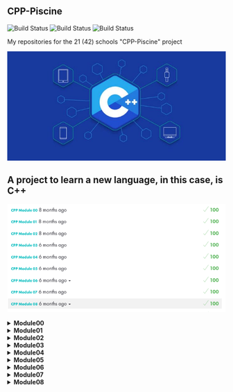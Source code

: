 ## CPP-Piscine

![Build Status](https://img.shields.io/github/license/selysse/CPP-Piscine?style=plastic)
![Build Status](https://img.shields.io/github/languages/code-size/selysse/CPP-Piscine?style=plastic)
![Build Status](https://img.shields.io/github/last-commit/selysse/CPP-Piscine?style=plastic)

My repositories for the 21 (42) schools "CPP-Piscine" project

![GitHub Logo](/png/cpp.jpg)

## A project to learn a new language, in this case, is C++

![GitHub Logo](/png/result.png)

<details>
<summary><b>Module00</b></summary>

* [tutorial](https://metanit.com/cpp/tutorial/1.1.php)
* [namespace](https://en.cppreference.com/w/cpp/language/namespace)

</details>

<details>
<summary><b>Module01</b></summary>

* [Dynamic memory allocation](https://www.cplusplus.com/doc/tutorial/dynamic/)
* [Reference](https://isocpp.org/wiki/faq/references)
* [Pointers to members](https://www.ibm.com/docs/en/i/7.1?topic=only-pointers-members-c)

</details>

<details>
<summary><b>Module02</b></summary>

* [Operators overloading](https://en.cppreference.com/w/cpp/language/operators)
* [Polymorphism](https://www.tutorialspoint.com/cplusplus/cpp_polymorphism.htm)
* [Canonical form](https://stackoverflow.com/questions/873216/canonical-form-of-operator-for-classes)

</details>

<details>
<summary><b>Module03</b></summary>

* [Inheritance](https://www.tutorialspoint.com/cplusplus/cpp_inheritance.htm)

</details>

<details>
<summary><b>Module04</b></summary>

* [Abstract classe](https://www.ibm.com/docs/en/zos/2.4.0?topic=only-abstract-classes-c)
* [Polymorphism](https://accu.org/journals/overload/25/141/pamudurthy_2424/)

</details>

<details>
<summary><b>Module05</b></summary>
* [Exceptions](https://en.cppreference.com/w/cpp/error/exception)
* [Cpp-Subclass](https://www.codesdope.com/cpp-subclass/)

</details>

<details>
<summary><b>Module06</b></summary>

* [Casting Operators](https://www.tutorialspoint.com/cplusplus/cpp_casting_operators.htm)
* [Dynamic cast](https://en.cppreference.com/w/cpp/language/dynamic_cast)
* [Reintrerpret cast](https://en.cppreference.com/w/cpp/language/reinterpret_cast)
* [Static cast](https://en.cppreference.com/w/cpp/language/static_cast)

</details>

<details>
<summary><b>Module07</b></summary>

* [Templates](https://isocpp.org/wiki/faq/templates)

</details>

<details>
<summary><b>Module08</b></summary>

* [Iterators](https://www.cplusplus.com/reference/iterator/)
* [Containers](https://www.cplusplus.com/reference/stl/)

</details>


